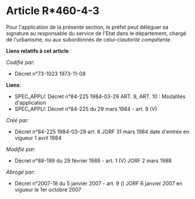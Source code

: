 # Article R*460-4-3

Pour l'application de la présente section, le préfet peut déléguer sa signature au responsable du service de l'Etat dans le
département, chargé de l'urbanisme, ou aux subordonnés de celui-ci*autorité compétente*.

**Liens relatifs à cet article**

_Codifié par_:

  - Décret n°73-1023 1973-11-08

**Liens**:

  - SPEC_APPLI: Décret n°84-225 1984-03-29 ART. 9, ART. 10 : Modalités d'application
  - SPEC_APPLI: Décret n°84-225 du 29 mars 1984 - art. 9 (V)

_Créé par_:

  - Décret n°84-225 1984-03-29 art. 6 JORF 31 mars 1984 date d'entrée en vigueur 1 avril 1984

_Modifié par_:

  - Décret n°88-199 du 29 février 1988 - art. 1 (V) JORF 2 mars 1988

_Abrogé par_:

  - Décret n°2007-18 du 5 janvier 2007 - art. 9 () JORF 6 janvier 2007 en vigueur le 1er octobre 2007
